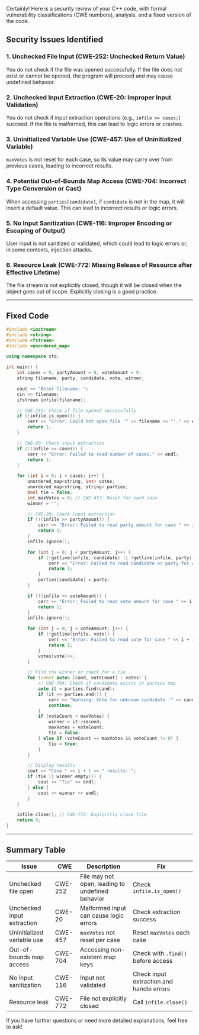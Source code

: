 Certainly! Here is a security review of your C++ code, with formal vulnerability classifications (CWE numbers), analysis, and a fixed version of the code.

## Security Issues Identified

### 1. **Unchecked File Input (CWE-252: Unchecked Return Value)**
You do not check if the file was opened successfully. If the file does not exist or cannot be opened, the program will proceed and may cause undefined behavior.

### 2. **Unchecked Input Extraction (CWE-20: Improper Input Validation)**
You do not check if input extraction operations (e.g., `infile >> cases;`) succeed. If the file is malformed, this can lead to logic errors or crashes.

### 3. **Uninitialized Variable Use (CWE-457: Use of Uninitialized Variable)**
`maxVotes` is not reset for each case, so its value may carry over from previous cases, leading to incorrect results.

### 4. **Potential Out-of-Bounds Map Access (CWE-704: Incorrect Type Conversion or Cast)**
When accessing `parties[candidate]`, if `candidate` is not in the map, it will insert a default value. This can lead to incorrect results or logic errors.

### 5. **No Input Sanitization (CWE-116: Improper Encoding or Escaping of Output)**
User input is not sanitized or validated, which could lead to logic errors or, in some contexts, injection attacks.

### 6. **Resource Leak (CWE-772: Missing Release of Resource after Effective Lifetime)**
The file stream is not explicitly closed, though it will be closed when the object goes out of scope. Explicitly closing is a good practice.

---

## Fixed Code

```cpp
#include <iostream>
#include <string>
#include <fstream>
#include <unordered_map>

using namespace std;

int main() {
    int cases = 0, partyAmount = 0, voteAmount = 0;
    string filename, party, candidate, vote, winner;

    cout << "Enter filename: ";
    cin >> filename;
    ifstream infile(filename);

    // CWE-252: Check if file opened successfully
    if (!infile.is_open()) {
        cerr << "Error: Could not open file '" << filename << "'." << endl;
        return 1;
    }

    // CWE-20: Check input extraction
    if (!(infile >> cases)) {
        cerr << "Error: Failed to read number of cases." << endl;
        return 1;
    }

    for (int i = 0; i < cases; i++) {
        unordered_map<string, int> votes;
        unordered_map<string, string> parties;
        bool tie = false;
        int maxVotes = 0; // CWE-457: Reset for each case
        winner = "";

        // CWE-20: Check input extraction
        if (!(infile >> partyAmount)) {
            cerr << "Error: Failed to read party amount for case " << i + 1 << "." << endl;
            return 1;
        }
        infile.ignore();

        for (int j = 0; j < partyAmount; j++) {
            if (!getline(infile, candidate) || !getline(infile, party)) {
                cerr << "Error: Failed to read candidate or party for case " << i + 1 << "." << endl;
                return 1;
            }
            parties[candidate] = party;
        }

        if (!(infile >> voteAmount)) {
            cerr << "Error: Failed to read vote amount for case " << i + 1 << "." << endl;
            return 1;
        }
        infile.ignore();

        for (int j = 0; j < voteAmount; j++) {
            if (!getline(infile, vote)) {
                cerr << "Error: Failed to read vote for case " << i + 1 << "." << endl;
                return 1;
            }
            votes[vote]++;
        }

        // Find the winner or check for a tie
        for (const auto& [cand, voteCount] : votes) {
            // CWE-704: Check if candidate exists in parties map
            auto it = parties.find(cand);
            if (it == parties.end()) {
                cerr << "Warning: Vote for unknown candidate '" << cand << "' in case " << i + 1 << "." << endl;
                continue;
            }
            if (voteCount > maxVotes) {
                winner = it->second;
                maxVotes = voteCount;
                tie = false;
            } else if (voteCount == maxVotes && voteCount != 0) {
                tie = true;
            }
        }

        // Display results
        cout << "Case " << i + 1 << " results: ";
        if (tie || winner.empty()) {
            cout << "Tie" << endl;
        } else {
            cout << winner << endl;
        }
    }

    infile.close(); // CWE-772: Explicitly close file
    return 0;
}
```

---

## Summary Table

| Issue | CWE | Description | Fix |
|-------|-----|-------------|-----|
| Unchecked file open | CWE-252 | File may not open, leading to undefined behavior | Check `infile.is_open()` |
| Unchecked input extraction | CWE-20 | Malformed input can cause logic errors | Check extraction success |
| Uninitialized variable use | CWE-457 | `maxVotes` not reset per case | Reset `maxVotes` each case |
| Out-of-bounds map access | CWE-704 | Accessing non-existent map keys | Check with `.find()` before access |
| No input sanitization | CWE-116 | Input not validated | Check input extraction and handle errors |
| Resource leak | CWE-772 | File not explicitly closed | Call `infile.close()` |

If you have further questions or need more detailed explanations, feel free to ask!